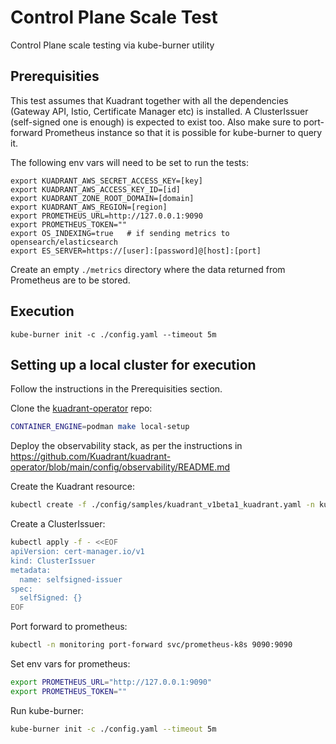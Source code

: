 # Control Plane Scale Test

Control Plane scale testing via kube-burner utility

## Prerequisities

This test assumes that Kuadrant together with all the dependencies (Gateway API, Istio, Certificate Manager etc) is installed. A ClusterIssuer (self-signed one is enough) is expected to exist too. Also make sure to port-forward Prometheus instance so that it is possible for kube-burner to query it.

The following env vars will need to be set to run the tests:

```
export KUADRANT_AWS_SECRET_ACCESS_KEY=[key]
export KUADRANT_AWS_ACCESS_KEY_ID=[id]
export KUADRANT_ZONE_ROOT_DOMAIN=[domain]
export KUADRANT_AWS_REGION=[region]
export PROMETHEUS_URL=http://127.0.0.1:9090
export PROMETHEUS_TOKEN=""
export OS_INDEXING=true   # if sending metrics to opensearch/elasticsearch
export ES_SERVER=https://[user]:[password]@[host]:[port]
```

Create an empty `./metrics` directory where the data returned from Prometheus are to be stored.

## Execution

`kube-burner init -c ./config.yaml --timeout 5m`

## Setting up a local cluster for execution

Follow the instructions in the Prerequisities section.

Clone the [kuadrant-operator](https://github.com/Kuadrant/kuadrant-operator) repo:

```bash
CONTAINER_ENGINE=podman make local-setup
```

Deploy the observability stack, as per the instructions in https://github.com/Kuadrant/kuadrant-operator/blob/main/config/observability/README.md

Create the Kuadrant resource:

```bash
kubectl create -f ./config/samples/kuadrant_v1beta1_kuadrant.yaml -n kuadrant-system
```

Create a ClusterIssuer:

```bash
kubectl apply -f - <<EOF
apiVersion: cert-manager.io/v1
kind: ClusterIssuer
metadata:
  name: selfsigned-issuer
spec:
  selfSigned: {}
EOF
```

Port forward to prometheus:

```bash
kubectl -n monitoring port-forward svc/prometheus-k8s 9090:9090
```

Set env vars for prometheus:

```bash
export PROMETHEUS_URL="http://127.0.0.1:9090"
export PROMETHEUS_TOKEN=""
```

Run kube-burner:

```bash
kube-burner init -c ./config.yaml --timeout 5m
```
